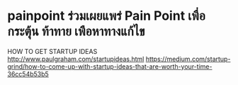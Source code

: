 # painpoint ร่วมเผยแพร่ Pain Point เพื่อกระตุ้น ท้าทาย เพือหาทางแก้ไข

HOW TO GET STARTUP IDEAS
http://www.paulgraham.com/startupideas.html
https://medium.com/startup-grind/how-to-come-up-with-startup-ideas-that-are-worth-your-time-36cc54b53b5

